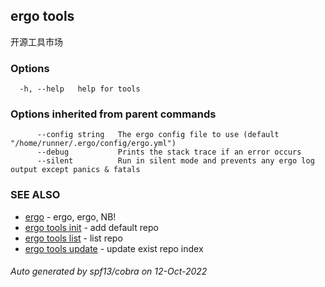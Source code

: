 ## ergo tools

开源工具市场

### Options

```
  -h, --help   help for tools
```

### Options inherited from parent commands

```
      --config string   The ergo config file to use (default "/home/runner/.ergo/config/ergo.yml")
      --debug           Prints the stack trace if an error occurs
      --silent          Run in silent mode and prevents any ergo log output except panics & fatals
```

### SEE ALSO

* [ergo](ergo.md)	 - ergo, ergo, NB!
* [ergo tools init](ergo_tools_init.md)	 - add default repo
* [ergo tools list](ergo_tools_list.md)	 - list repo
* [ergo tools update](ergo_tools_update.md)	 - update exist repo index

###### Auto generated by spf13/cobra on 12-Oct-2022
